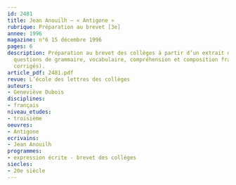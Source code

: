 ```yaml
---
id: 2481
title: Jean Anouilh – « Antigone »
rubrique: Préparation au brevet [3e] 
annee: 1996
magazine: n°6 15 décembre 1996
pages: 6
description: Préparation au brevet des collèges à partir d’un extrait d’« Antigone » – 
  questions de grammaire, vocabulaire, compréhension et composition française (avec
  corrigés).
article_pdf: 2481.pdf
revue: L’école des lettres des collèges
auteurs:
- Geneviève Dubois
disciplines:
- français
niveau_etudes:
- troisième
oeuvres:
- Antigone
ecrivains:
- Jean Anouilh
programmes:
- expression écrite - brevet des collèges
siecles:
- 20e siècle
---
```


